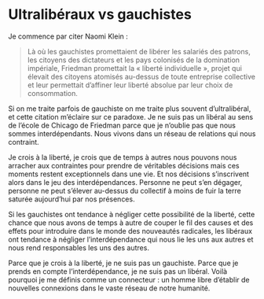 # Ultralibéraux vs gauchistes

Je commence par citer Naomi Klein :

> Là où les gauchistes promettaient de libérer les salariés des patrons, les citoyens des dictateurs et les pays colonisés de la domination impériale, Friedman promettait la « liberté individuelle », projet qui élevait des citoyens atomisés au-dessus de toute entreprise collective et leur permettait d’affiner leur liberté absolue par leur choix de consommation.

Si on me traite parfois de gauchiste on me traite plus souvent d’ultralibéral, et cette citation m’éclaire sur ce paradoxe. Je ne suis pas un libéral au sens de l’école de Chicago de Friedman parce que je n’oublie pas que nous sommes interdépendants. Nous vivons dans un réseau de relations qui nous contraint.

Je crois à la liberté, je crois que de temps à autres nous pouvons nous arracher aux contraintes pour prendre de véritables décisions mais ces moments restent exceptionnels dans une vie. Et nos décisions s’inscrivent alors dans le jeu des interdépendances. Personne ne peut s’en dégager, personne ne peut s’élever au-dessus du collectif à moins de fuir la terre saturée aujourd’hui par nos présences.

Si les gauchistes ont tendance à négliger cette possibilité de la liberté, cette chance que nous avons de temps à autre de couper le fil des causes et des effets pour introduire dans le monde des nouveautés radicales, les libéraux ont tendance à négliger l’interdépendance qui nous lie les uns aux autres et nous rend responsables les uns des autres.

Parce que je crois à la liberté, je ne suis pas un gauchiste. Parce que je prends en compte l’interdépendance, je ne suis pas un libéral. Voilà pourquoi je me définis comme un connecteur : un homme libre d’établir de nouvelles connexions dans le vaste réseau de notre humanité.